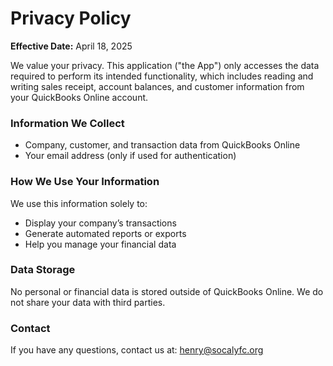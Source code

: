 # Privacy Policy

**Effective Date:** April 18, 2025

We value your privacy. This application ("the App") only accesses the data required to perform its intended functionality, which includes reading and writing sales receipt, account balances, and customer information from your QuickBooks Online account.

### Information We Collect
- Company, customer, and transaction data from QuickBooks Online
- Your email address (only if used for authentication)

### How We Use Your Information
We use this information solely to:
- Display your company’s transactions
- Generate automated reports or exports
- Help you manage your financial data

### Data Storage
No personal or financial data is stored outside of QuickBooks Online. We do not share your data with third parties.

### Contact
If you have any questions, contact us at: henry@socalyfc.org
